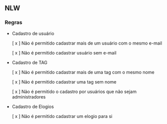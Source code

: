 ## NLW

### Regras

- Cadastro de usuário
    
    [ x ] Não é permitido cadastrar mais de um usuário com o mesmo e-mail

    [ x ] Não é permitido cadastrar usuário sem e-mail

- Cadastro de TAG 

    [ x ] Não é permitido cadastrar mais de uma tag com o mesmo nome

    [ x ] Não é permitido cadastrar uma tag sem nome

    [ x ] Não é permitido o cadastro por usuários que não sejam administradores

- Cadastro de Elogios

    [ x ] Não é permitido cadastrar um elogio para si
